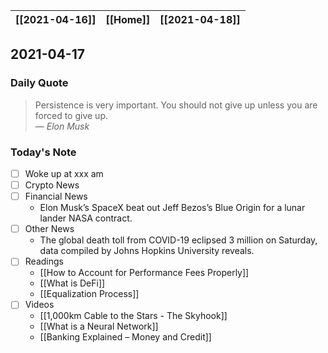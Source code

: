 | [[2021-04-16]] | [[Home]] | [[2021-04-18]] |
| :------------: | :------: | :------------: |

## 2021-04-17 

### Daily Quote
> Persistence is very important. You should not give up unless you are forced to give up.  
> &mdash; <cite>Elon Musk</cite>

### Today's Note
- [ ] Woke up at xxx am
- [ ] Crypto News
- [ ] Financial News
	- Elon Musk’s SpaceX beat out Jeff Bezos’s Blue Origin for a lunar lander NASA contract.
- [ ] Other News
	- The global death toll from COVID-19 eclipsed 3 million on Saturday, data compiled by Johns Hopkins University reveals.
- [ ] Readings
	- [[How to Account for Performance Fees Properly]]
	- [[What is DeFi]]
	- [[Equalization Process]]
- [ ] Videos
	- [[1,000km Cable to the Stars - The Skyhook]]
	- [[What is a Neural Network]]
	- [[Banking Explained – Money and Credit]]